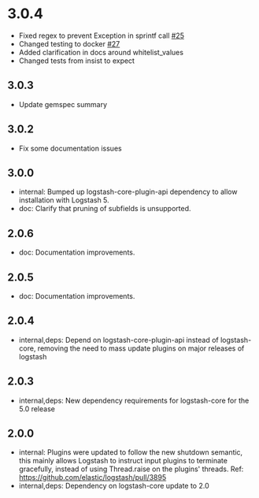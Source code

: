 # 3.0.4
  - Fixed regex to prevent Exception in sprintf call [#25](https://github.com/logstash-plugins/logstash-filter-prune/pull/25)
  - Changed testing to docker [#27](https://github.com/logstash-plugins/logstash-filter-prune/pull/27)
  - Added clarification in docs around whitelist_values
  - Changed tests from insist to expect

## 3.0.3
  - Update gemspec summary

## 3.0.2
  - Fix some documentation issues

## 3.0.0
 - internal: Bumped up logstash-core-plugin-api dependency to allow installation with Logstash 5.
 - doc: Clarify that pruning of subfields is unsupported.

## 2.0.6
 - doc: Documentation improvements.

## 2.0.5
 - doc: Documentation improvements.

## 2.0.4
 - internal,deps: Depend on logstash-core-plugin-api instead of logstash-core, removing the need to mass update plugins on major releases of logstash

## 2.0.3
 - internal,deps: New dependency requirements for logstash-core for the 5.0 release

## 2.0.0
 - internal: Plugins were updated to follow the new shutdown semantic, this mainly allows Logstash to instruct input plugins to terminate gracefully,
   instead of using Thread.raise on the plugins' threads. Ref: https://github.com/elastic/logstash/pull/3895
 - internal,deps: Dependency on logstash-core update to 2.0

